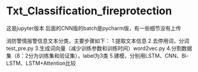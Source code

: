 # Txt_Classification_fireprotection
这是jupyter版本 后面的CNN版的batch是pycharm版，有一些细节没有上传

消防警情报警信息文本分类，主要步骤如下：
1.提取文本信息
2.去停用词，分词 test_pre.py
3.生成词向量（减少训练参数和训练时间）word2vec.py
4.分割数据集（8：2分为训练集和验证集），label为3类
5.建模，分别用LSTM、CNN、Bi-LSTM、LSTM+Attention比较

